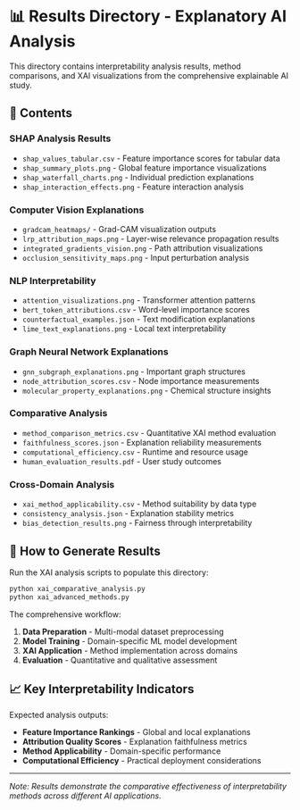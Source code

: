 # 📊 Results Directory - Explanatory AI Analysis

This directory contains interpretability analysis results, method comparisons, and XAI visualizations from the comprehensive explainable AI study.

## 📁 Contents

### **SHAP Analysis Results**
- `shap_values_tabular.csv` - Feature importance scores for tabular data
- `shap_summary_plots.png` - Global feature importance visualizations
- `shap_waterfall_charts.png` - Individual prediction explanations
- `shap_interaction_effects.png` - Feature interaction analysis

### **Computer Vision Explanations**
- `gradcam_heatmaps/` - Grad-CAM visualization outputs
- `lrp_attribution_maps.png` - Layer-wise relevance propagation results
- `integrated_gradients_vision.png` - Path attribution visualizations
- `occlusion_sensitivity_maps.png` - Input perturbation analysis

### **NLP Interpretability**
- `attention_visualizations.png` - Transformer attention patterns
- `bert_token_attributions.csv` - Word-level importance scores
- `counterfactual_examples.json` - Text modification explanations
- `lime_text_explanations.png` - Local text interpretability

### **Graph Neural Network Explanations**
- `gnn_subgraph_explanations.png` - Important graph structures
- `node_attribution_scores.csv` - Node importance measurements
- `molecular_property_explanations.png` - Chemical structure insights

### **Comparative Analysis**
- `method_comparison_metrics.csv` - Quantitative XAI method evaluation
- `faithfulness_scores.json` - Explanation reliability measurements
- `computational_efficiency.csv` - Runtime and resource usage
- `human_evaluation_results.pdf` - User study outcomes

### **Cross-Domain Analysis**
- `xai_method_applicability.csv` - Method suitability by data type
- `consistency_analysis.json` - Explanation stability metrics
- `bias_detection_results.png` - Fairness through interpretability

## 🎯 How to Generate Results

Run the XAI analysis scripts to populate this directory:
```bash
python xai_comparative_analysis.py
python xai_advanced_methods.py
```

The comprehensive workflow:
1. **Data Preparation** - Multi-modal dataset preprocessing
2. **Model Training** - Domain-specific ML model development
3. **XAI Application** - Method implementation across domains
4. **Evaluation** - Quantitative and qualitative assessment

## 📈 Key Interpretability Indicators

Expected analysis outputs:
- **Feature Importance Rankings** - Global and local explanations
- **Attribution Quality Scores** - Explanation faithfulness metrics
- **Method Applicability** - Domain-specific performance
- **Computational Efficiency** - Practical deployment considerations

---

*Note: Results demonstrate the comparative effectiveness of interpretability methods across different AI applications.*

